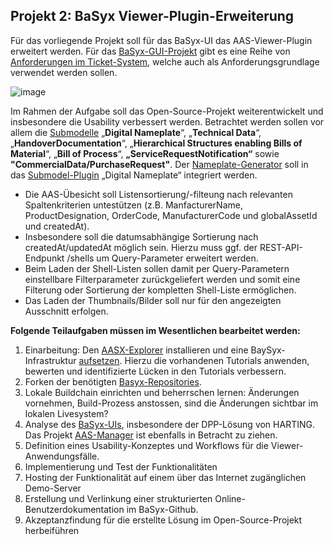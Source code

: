 ## Projekt 2: **BaSyx Viewer-Plugin-Erweiterung**

Für das vorliegende Projekt soll für das BaSyx-UI das AAS-Viewer-Plugin erweitert werden. 
Für das [BaSyx-GUI-Projekt](https://github.com/eclipse-basyx/basyx-aas-web-ui) gibt es eine Reihe von [Anforderungen im Ticket-System](https://github.com/eclipse-basyx/basyx-aas-web-ui/issues), welche auch als Anforderungsgrundlage verwendet werden sollen. 

![image](https://github.com/user-attachments/assets/34d6e4bf-d1eb-443f-98cb-9d3f75068bf2)

Im Rahmen der Aufgabe soll das Open-Source-Projekt  weiterentwickelt und insbesondere die Usability verbessert werden. Betrachtet werden sollen vor allem die [Submodelle](https://github.com/admin-shell-io/submodel-templates/tree/main/published) 
„**Digital Nameplate**“, „**Technical Data**“, „**HandoverDocumentation**“, „**Hierarchical Structures enabling Bills of Material**“, „**Bill of Process**“, **„ServiceRequestNotification“** sowie **"CommercialData/PurchaseRequest"**. 
Der [Nameplate-Generator](https://github.com/TTRSF/TINF22F-Nameplate-Generator) soll in das [Submodel-Plugin](https://github.com/eclipse-basyx/basyx-aas-web-ui/tree/main/aas-web-ui/src/components/SubmodelPlugins) „Digital Nameplate“ integriert werden. 

- Die AAS-Übesicht soll Listensortierung/-filteung nach relevanten Spaltenkriterien untestützen (z.B. ManfacturerName, ProductDesignation, OrderCode, ManufacturerCode und globalAssetId und createdAt).
- Insbesondere soll die datumsabhängige Sortierung nach createdAt/updatedAt möglich sein. Hierzu muss ggf. der REST-API-Endpunkt /shells um Query-Parameter erweitert werden.
- Beim Laden der Shell-Listen sollen damit per Query-Parametern einstellbare Filterparameter zurückgeliefert werden und somit eine Filterung oder Sortierung der kompletten Shell-Liste ermöglichen.
- Das Laden der Thumbnails/Bilder soll nur für den angezeigten Ausschnitt erfolgen.

**Folgende Teilaufgaben müssen im Wesentlichen bearbeitet werden:**

1. Einarbeitung: Den [AASX-Explorer](https://github.com/eclipse-aaspe/package-explorer/releases) installieren und eine BaySyx-Infrastruktur [aufsetzen](https://basyx.org/get-started/introduction). Hierzu die vorhandenen Tutorials anwenden, bewerten und identifizierte Lücken in den Tutorials verbessern.
2. Forken der benötigten [Basyx-Repositories](https://github.com/eclipse-basyx/basyx-aas-web-ui).
3. Lokale Buildchain einrichten und beherrschen lernen: Änderungen vornehmen, Build-Prozess anstossen, sind die Änderungen sichtbar im lokalen Livesystem?
4. Analyse des [BaSyx-UIs](https://wiki.basyx.org/en/latest/content/user_documentation/basyx_components/web_ui/index.html), insbesondere der DPP-Lösung von HARTING. Das Projekt [AAS-Manager](https://github.com/rwth-iat/aas_manager) ist ebenfalls in Betracht zu ziehen.
5. Definition eines Usability-Konzeptes und Workflows für die Viewer-Anwendungsfälle.
6. Implementierung und Test der Funktionalitäten
7. Hosting der Funktionalität auf einem über das Internet zugänglichen Demo-Server
8. Erstellung und Verlinkung einer strukturierten Online-Benutzerdokumentation im BaSyx-Github.
9. Akzeptanzfindung für die erstellte Lösung im Open-Source-Projekt herbeiführen
